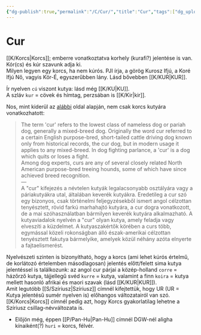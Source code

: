 ```yaml
---
{"dg-publish":true,"permalink":"/C/Cur/","title":"Cur","tags":["dg_uploaded"],"created":"2023-11-05T01:48","updated":"2023-11-08T03:38"}
---
```



# Cur

[[K/Korcs\|Korcs]]; emberre vonatkoztatva korhely (kurafi?) jelentése is van. Kór(cs) és kúr szavunk adja ki.  
Milyen legyen egy korcs, ha nem kúrós. PJI írja, a görög Kurosz Ifjú, a Koré Ifjú Nő, vagyis Kör-É, egyszerűbben lány. Lásd bővebben [[K/KUR\|KUR]].  

Ír nyelven `cú` viszont kutya: lásd még [[K/KU\|KU]].  
A szláv `kur` = cövek és hímtag, perzsában is [[K/Kir\|kir]].  

Nos, mint kiderül az [alábbi](https://en.m.wikipedia.org/wiki/Cur) oldal alapján, nem csak korcs kutyára vonatkozhatott:  
> The term 'cur' refers to the lowest class of nameless dog or pariah dog, generally a mixed-breed dog. Originally the word cur referred to a certain English purpose-bred, short-tailed cattle driving dog known only from historical records, the cur dog, but in modern usage it applies to any mixed-breed. In dog fighting parlance, a 'cur' is a dog which quits or loses a fight.  
> Among dog experts, curs are any of several closely related North American purpose-bred treeing hounds, some of which have since achieved breed recognition.  
> —  
> A "cur" kifejezés a névtelen kutyák legalacsonyabb osztályára vagy a páriakutyákra utal, általában keverék kutyákra. Eredetileg a cur szó egy bizonyos, csak történelmi feljegyzésekből ismert angol célzottan tenyésztett, rövid farkú marhahajtó kutyára, a cur dogra vonatkozott, de a mai szóhasználatban bármilyen keverék kutyára alkalmazható. A kutyaviadalok nyelvén a "cur" olyan kutya, amely feladja vagy elveszíti a küzdelmet.
> A kutyaszakértők körében a curs több, egymással közeli rokonságban álló észak-amerikai célzottan tenyésztett fakutya bármelyike, amelyek közül néhány azóta elnyerte a fajtaelismerést.  

Nyelvészeti szinten is bizonyítható, hogy a korcs (ami lehet kúrós értelmű, de korlátozó értelemben másodlagosan) jelentés előtt/felett sima kutya jelentéssel is találkozunk: az angol cur párjai a közép-holland `corre` = házőrző kutya, tájjellegű svéd `kurre` = kutya, valamint a finn `koira` = kutya mellett hasonló afrikai és maori szavak (lásd [[K/KUR\|KUR]]).  
Amit legutóbb [[S/Szíriusz\|Szíriusz]] címnél kifejtettük, hogy UR (UR = Kutya jelentésű sumér nyelven is) előhangos változatairól van szó. [[K/Korcs\|Korcs]] címnél pedig azt, hogy Korcs gyakorlatilag lehetne a Szíriusz csillag-névváltozata is.  
- Előjön még, éppen [[P/Pan-Hu\|Pan-Hu]] címnél DGW-nél aligha kínaiként(?) `huri` = korcs, félvér.  